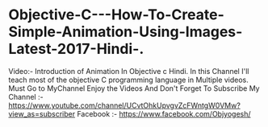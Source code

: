 # Objective-C---How-To-Create-Simple-Animation-Using-Images-Latest-2017-Hindi-.
Video:- Introduction of Animation In Objective c Hindi.  In this Channel I'll teach most of the objective C programming language in Multiple videos. Must Go to MyChannel Enjoy the Videos And Don't Forget To Subscribe My Channel :-https://www.youtube.com/channel/UCvtOhkUpvgvZcFWntgW0VMw?view_as=subscriber Facebook :- https://www.facebook.com/Objyogesh/
